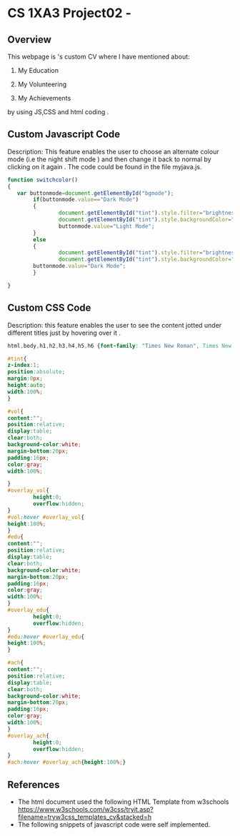 #  CS 1XA3 Project02 - <singj47>
## Overview

 This webpage is <Jaskaran>'s custom CV where I have mentioned about:

1. My Education 

2. My Volunteering

3. My Achievements

by using JS,CSS and html coding .

## Custom Javascript Code

 Description: This feature enables the user to choose an alternate colour mode (i.e the night shift mode ) and then change it back to normal by clicking on it again . The code could be found in
 the file myjava.js.

``` javascript
function switchcolor()
{
   var buttonmode=document.getElementById("bgmode");
        if(buttonmode.value=="Dark Mode")
        {
                document.getElementById("tint").style.filter="brightness(70%)";
                document.getElementById("tint").style.backgroundColor="rgba(0,0,0,0.5)";
                buttonmode.value="Light Mode";
        }
        else
        {
                document.getElementById("tint").style.filter="brightness(100%)";
                document.getElementById("tint").style.backgroundColor="rgba(0,0,0,0)";
        buttonmode.value="Dark Mode";
        }

}
```

## Custom CSS Code

Description: this feature enables the user to see the content jotted under different titles just by hovering over it .

``` css
html,body,h1,h2,h3,h4,h5,h6 {font-family: "Times New Roman", Times New Roman}

#tint{
z-index:1;
position:absolute;
margin:0px;
height:auto;
width:100%;
}

#vol{
content:"";
position:relative;
display:table;
clear:both;
background-color:white;
margin-bottom:20px;
padding:16px;
color:gray;
width:100%;

}
#overlay_vol{
        height:0;
        overflow:hidden;
}
#vol:hover #overlay_vol{
height:100%;
}
#edu{
content:"";
position:relative;
display:table;
clear:both;
background-color:white;
margin-bottom:20px;
padding:16px;
color:gray;
width:100%;
}
#overlay_edu{
        height:0;
        overflow:hidden;
}
#edu:hover #overlay_edu{
height:100%;
}

#ach{
content:"";
position:relative;
display:table;
clear:both;
background-color:white;
margin-bottom:20px;
padding:16px;
color:gray;
width:100%;
}
#overlay_ach{
        height:0;
        overflow:hidden;
}
#ach:hover #overlay_ach{height:100%;}
```

## References

   - The html document used the following HTML Template from w3schools
	https://www.w3schools.com/w3css/tryit.asp?filename=tryw3css_templates_cv&stacked=h
   - The following snippets of javascript code were self implemented.

